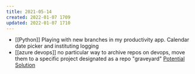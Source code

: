 ```yaml
---
title: 2021-05-14
created: 2022-01-07 1709
updated: 2022-01-07 1710
---
```


- [[Python]] Playing with new branches in my productivity app. Calendar date picker and instituting logging
- [[azure devops]] no particular way to archive repos on devops, move them to a specific project designated as a repo "graveyard" [Potential Solution](https://techcommunity.microsoft.com/t5/azure/archive-a-project-in-azure-devops/m-p/408307)